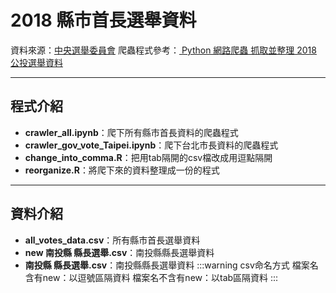 # 2018 縣市首長選舉資料

資料來源：[中央選舉委員會](http://vote.2018.nat.gov.tw/pc/zh_TW/IDX/index701.html)
爬蟲程式參考：[ Python 網路爬蟲 抓取並整理 2018 公投選舉資料](https://www.youtube.com/watch?v=pADAYCJ707E)

---
## 程式介紹
- **crawler_all.ipynb**：爬下所有縣市首長資料的爬蟲程式
- **crawler_gov_vote_Taipei.ipynb**：爬下台北市長資料的爬蟲程式
- **change_into_comma.R**：把用tab隔開的csv檔改成用逗點隔開
- **reorganize.R**：將爬下來的資料整理成一份的程式

---
## 資料介紹
- **all_votes_data.csv**：所有縣市首長選舉資料
- **new 南投縣 縣長選舉.csv**：南投縣縣長選舉資料
- **南投縣 縣長選舉.csv**：南投縣縣長選舉資料
:::warning
csv命名方式
檔案名含有new：以逗號區隔資料
檔案名不含有new：以tab區隔資料
:::
